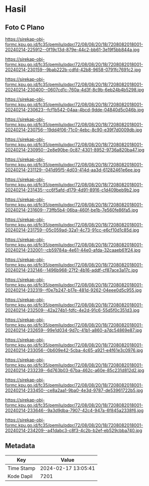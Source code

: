 # Hasil

## Foto C Plano

https://sirekap-obj-formc.kpu.go.id/fc35/pemilu/pdpr/72/08/08/20/18/7208082018001-20240214-225912--0f19c13d-879e-44c2-bb61-3e19f5bb844a.jpg

https://sirekap-obj-formc.kpu.go.id/fc35/pemilu/pdpr/72/08/08/20/18/7208082018001-20240214-230159--9bab222b-cdfd-42b8-9658-0791fc7691c2.jpg

https://sirekap-obj-formc.kpu.go.id/fc35/pemilu/pdpr/72/08/08/20/18/7208082018001-20240214-230400--0607cd1c-760a-4d3f-8c9b-6eb24b4b5298.jpg

https://sirekap-obj-formc.kpu.go.id/fc35/pemilu/pdpr/72/08/08/20/18/7208082018001-20240214-230623--fcf1b542-04aa-4bcd-9dde-04840d5c046b.jpg

https://sirekap-obj-formc.kpu.go.id/fc35/pemilu/pdpr/72/08/08/20/18/7208082018001-20240214-230756--19dd4f06-71c0-4ebc-8c90-e39f7d0009db.jpg

https://sirekap-obj-formc.kpu.go.id/fc35/pemilu/pdpr/72/08/08/20/18/7208082018001-20240214-230950--2e8e90be-0c87-4301-8952-9736a820ba47.jpg

https://sirekap-obj-formc.kpu.go.id/fc35/pemilu/pdpr/72/08/08/20/18/7208082018001-20240214-231129--041d95f5-4d03-414d-aa3d-61282461e6ee.jpg

https://sirekap-obj-formc.kpu.go.id/fc35/pemilu/pdpr/72/08/08/20/18/7208082018001-20240214-231435--cc6f5afd-d179-4d91-8916-c1d409beb9b2.jpg

https://sirekap-obj-formc.kpu.go.id/fc35/pemilu/pdpr/72/08/08/20/18/7208082018001-20240214-231609--73ffb5b4-06ba-460f-be1b-7e560fe86fa5.jpg

https://sirekap-obj-formc.kpu.go.id/fc35/pemilu/pdpr/72/08/08/20/18/7208082018001-20240214-231759--05c059ad-32a1-4c73-91cc-e6cf10d1c85d.jpg

https://sirekap-obj-formc.kpu.go.id/fc35/pemilu/pdpr/72/08/08/20/18/7208082018001-20240214-232001--cb59784a-4e61-44e0-afda-32caaeb61f24.jpg

https://sirekap-obj-formc.kpu.go.id/fc35/pemilu/pdpr/72/08/08/20/18/7208082018001-20240214-232146--1496b968-27f2-4b16-addf-cf87ace3a17c.jpg

https://sirekap-obj-formc.kpu.go.id/fc35/pemilu/pdpr/72/08/08/20/18/7208082018001-20240214-232319--f0e7b247-b17e-481d-9262-04eee0d5c955.jpg

https://sirekap-obj-formc.kpu.go.id/fc35/pemilu/pdpr/72/08/08/20/18/7208082018001-20240214-232509--42a274b1-fdfc-4e2d-91c6-55d5f0c351d3.jpg

https://sirekap-obj-formc.kpu.go.id/fc35/pemilu/pdpr/72/08/08/20/18/7208082018001-20240214-232659--99e1d034-9d7c-41b1-a860-a7dc54869e87.jpg

https://sirekap-obj-formc.kpu.go.id/fc35/pemilu/pdpr/72/08/08/20/18/7208082018001-20240214-233056--0b609e42-5cba-4c65-a921-e4f61e3c0976.jpg

https://sirekap-obj-formc.kpu.go.id/fc35/pemilu/pdpr/72/08/08/20/18/7208082018001-20240214-233239--6d763b03-67ba-462c-a60e-85c231d812d2.jpg

https://sirekap-obj-formc.kpu.go.id/fc35/pemilu/pdpr/72/08/08/20/18/7208082018001-20240214-233450--ce8a2aa1-9ba0-4e3d-9787-de53961722b5.jpg

https://sirekap-obj-formc.kpu.go.id/fc35/pemilu/pdpr/72/08/08/20/18/7208082018001-20240214-233646--9a3d9dba-7907-42c4-947a-6f845a2338f6.jpg

https://sirekap-obj-formc.kpu.go.id/fc35/pemilu/pdpr/72/08/08/20/18/7208082018001-20240214-234209--a41dabc3-c8f3-4c2b-b2ef-eb529cbba740.jpg


## Metadata

| Key        | Value               |
| ---------- | ------------------- |
| Time Stamp | 2024-02-17 13:05:41 |
| Kode Dapil | 7201                |



